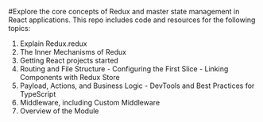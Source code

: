 #Explore the core concepts of Redux and master state management in React applications. This repo includes code and resources for the following topics:

1. Explain Redux.redux
2. The Inner Mechanisms of Redux
3. Getting React projects started
4. Routing and File Structure - Configuring the First Slice - Linking Components with Redux Store
5. Payload, Actions, and Business Logic - DevTools and Best Practices for TypeScript
6. Middleware, including Custom Middleware
7. Overview of the Module
